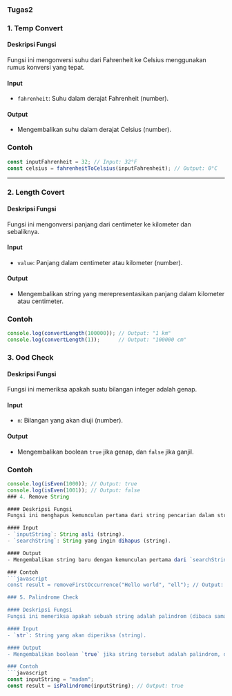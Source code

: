 ### Tugas2
### 1. Temp Convert

#### Deskripsi Fungsi
Fungsi ini mengonversi suhu dari Fahrenheit ke Celsius menggunakan rumus konversi yang tepat.

#### Input
- `fahrenheit`: Suhu dalam derajat Fahrenheit (number).

#### Output
- Mengembalikan suhu dalam derajat Celsius (number).

### Contoh
```javascript
const inputFahrenheit = 32; // Input: 32°F
const celsius = fahrenheitToCelsius(inputFahrenheit); // Output: 0°C
```

---


### 2. Length Covert 

#### Deskripsi Fungsi
Fungsi ini mengonversi panjang dari centimeter ke kilometer dan sebaliknya.

#### Input
- `value`: Panjang dalam centimeter atau kilometer (number).

#### Output
- Mengembalikan string yang merepresentasikan panjang dalam kilometer atau centimeter.

### Contoh
```javascript
console.log(convertLength(100000)); // Output: "1 km"
console.log(convertLength(1));      // Output: "100000 cm"
```
### 3. Ood Check 
#### Deskripsi Fungsi
Fungsi ini memeriksa apakah suatu bilangan integer adalah genap.

#### Input
- `n`: Bilangan yang akan diuji (number).

#### Output
- Mengembalikan boolean `true` jika genap, dan `false` jika ganjil.

### Contoh
```javascript
console.log(isEven(1000)); // Output: true
console.log(isEven(1001)); // Output: false
### 4. Remove String 

#### Deskripsi Fungsi
Fungsi ini menghapus kemunculan pertama dari string pencarian dalam string input.

#### Input
- `inputString`: String asli (string).
- `searchString`: String yang ingin dihapus (string).

#### Output
- Mengembalikan string baru dengan kemunculan pertama dari `searchString` dihapus.

### Contoh
```javascript
const result = removeFirstOccurrence("Hello world", "ell"); // Output: "Ho world"

### 5. Palindrome Check 

#### Deskripsi Fungsi
Fungsi ini memeriksa apakah sebuah string adalah palindrom (dibaca sama dari depan dan belakang).

#### Input
- `str`: String yang akan diperiksa (string).

#### Output
- Mengembalikan boolean `true` jika string tersebut adalah palindrom, dan `false` jika tidak.

### Contoh
```javascript
const inputString = "madam"; 
const result = isPalindrome(inputString); // Output: true
```
